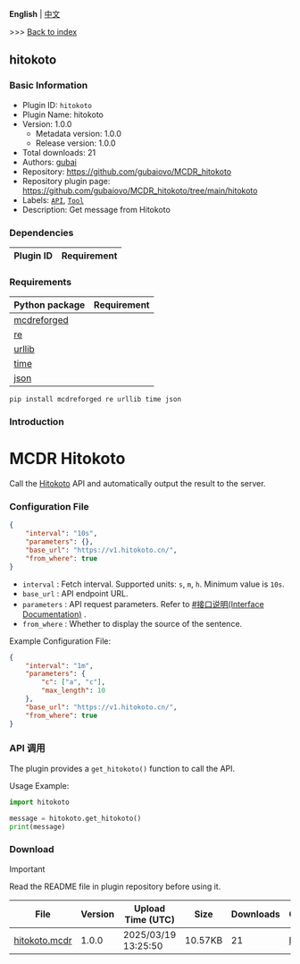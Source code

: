 **English** | [中文](readme-zh_cn.md)

\>\>\> [Back to index](/readme.md)

## hitokoto

### Basic Information

- Plugin ID: `hitokoto`
- Plugin Name: hitokoto
- Version: 1.0.0
  - Metadata version: 1.0.0
  - Release version: 1.0.0
- Total downloads: 21
- Authors: [gubai](https://github.com/gubaiovo)
- Repository: https://github.com/gubaiovo/MCDR_hitokoto
- Repository plugin page: https://github.com/gubaiovo/MCDR_hitokoto/tree/main/hitokoto
- Labels: [`API`](/labels/api/readme.md), [`Tool`](/labels/tool/readme.md)
- Description: Get message from Hitokoto

### Dependencies

| Plugin ID | Requirement |
| --- | --- |

### Requirements

| Python package | Requirement |
| --- | --- |
| [mcdreforged](https://pypi.org/project/mcdreforged) |  |
| [re](https://pypi.org/project/re) |  |
| [urllib](https://pypi.org/project/urllib) |  |
| [time](https://pypi.org/project/time) |  |
| [json](https://pypi.org/project/json) |  |

```
pip install mcdreforged re urllib time json
```

### Introduction

# MCDR Hitokoto
Call the [Hitokoto](https://hitokoto.cn/) API and automatically output the result to the server.

### Configuration File

```json
{
    "interval": "10s",
    "parameters": {},
    "base_url": "https://v1.hitokoto.cn/",
    "from_where": true
}
```

- `interval` : Fetch interval. Supported units: `s`, `m`, `h`. Minimum value is `10s`.
- `base_url` : API endpoint URL.
- `parameters` : API request parameters. Refer to [#接口说明(Interface Documentation)](https://developer.hitokoto.cn/sentence/#%E6%8E%A5%E5%8F%A3%E8%AF%B4%E6%98%8E) .
- `from_where` : Whether to display the source of the sentence.

Example Configuration File:

```json
{
    "interval": "1m",
    "parameters": {
        "c": ["a", "c"],
        "max_length": 10
    },
    "base_url": "https://v1.hitokoto.cn/",
    "from_where": true
}
```



### API 调用

The plugin provides a `get_hitokoto()` function to call the API.

Usage Example:

```python
import hitokoto

message = hitokoto.get_hitokoto()
print(message)
```


### Download

> [!IMPORTANT]
> Read the README file in plugin repository before using it.

| File | Version | Upload Time (UTC) | Size | Downloads | Operations |
| --- | --- | --- | --- | --- | --- |
| [hitokoto.mcdr](https://github.com/gubaiovo/MCDR_hitokoto/releases/tag/v1.0.0) | 1.0.0 | 2025/03/19 13:25:50 | 10.57KB | 21 | [Download](https://github.com/gubaiovo/MCDR_hitokoto/releases/download/v1.0.0/hitokoto.mcdr) |

